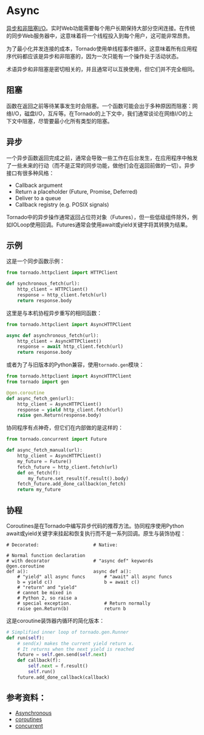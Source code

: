 # Async
[异步和非阻塞I/O](http://www.tornadoweb.org/en/stable/guide/async.html)。实时Web功能需要每个用户长期保持大部分空闲连接。在传统的同步Web服务器中，这意味着将一个线程投入到每个用户，这可能非常昂贵。

为了最小化并发连接的成本，Tornado使用单线程事件循环。这意味着所有应用程序代码都应该是异步和非阻塞的，因为一次只能有一个操作处于活动状态。

术语异步和非阻塞是密切相关的，并且通常可以互换使用，但它们并不完全相同。

## 阻塞
函数在返回之前等待某事发生时会阻塞。一个函数可能会出于多种原因而阻塞：网络I/O，磁盘I/O，互斥等。在Tornado的上下文中，我们通常谈论在网络I/O的上下文中阻塞，尽管要最小化所有类型的阻塞。

## 异步
一个异步函数返回完成之前，通常会导致一些工作在后台发生，在应用程序中触发了一些未来的行动（而不是正常的同步功能，做他们会在返回前做的一切）。异步接口有很多种风格：

- Callback argument
- Return a placeholder (Future, Promise, Deferred)
- Deliver to a queue
- Callback registry (e.g. POSIX signals)

Tornado中的异步操作通常返回占位符对象（Futures），但一些低级组件除外，例如IOLoop使用回调。Futures通常会使用await或yield关键字将其转换为结果。

## 示例
这是一个同步函数示例：
```python
from tornado.httpclient import HTTPClient

def synchronous_fetch(url):
    http_client = HTTPClient()
    response = http_client.fetch(url)
    return response.body
```

这里是与本机协程异步重写的相同函数：
```python
from tornado.httpclient import AsyncHTTPClient

async def asynchronous_fetch(url):
    http_client = AsyncHTTPClient()
    response = await http_client.fetch(url)
    return response.body
```

或者为了与旧版本的Python兼容，使用`tornado.gen`模块：
```python
from tornado.httpclient import AsyncHTTPClient
from tornado import gen

@gen.coroutine
def async_fetch_gen(url):
    http_client = AsyncHTTPClient()
    response = yield http_client.fetch(url)
    raise gen.Return(response.body)
```

协同程序有点神奇，但它们在内部做的是这样的：
```python
from tornado.concurrent import Future

def async_fetch_manual(url):
    http_client = AsyncHTTPClient()
    my_future = Future()
    fetch_future = http_client.fetch(url)
    def on_fetch(f):
        my_future.set_result(f.result().body)
    fetch_future.add_done_callback(on_fetch)
    return my_future
```

## 协程
Coroutines是在Tornado中编写异步代码的推荐方法。协同程序使用Python await或yield关键字来挂起和恢复执行而不是一系列回调。原生与装饰协程：
```
# Decorated:                    # Native:

# Normal function declaration
# with decorator                # "async def" keywords
@gen.coroutine
def a():                        async def a():
    # "yield" all async funcs       # "await" all async funcs
    b = yield c()                   b = await c()
    # "return" and "yield"
    # cannot be mixed in
    # Python 2, so raise a
    # special exception.            # Return normally
    raise gen.Return(b)             return b
```

这是coroutine装饰器内循环的简化版本：
```python
# Simplified inner loop of tornado.gen.Runner
def run(self):
    # send(x) makes the current yield return x.
    # It returns when the next yield is reached
    future = self.gen.send(self.next)
    def callback(f):
        self.next = f.result()
        self.run()
    future.add_done_callback(callback)
```

## 参考资料：
- [Asynchronous](http://www.tornadoweb.org/en/stable/guide/async.html)
- [coroutines](http://www.tornadoweb.org/en/stable/guide/coroutines.html)
- [concurrent](http://www.tornadoweb.org/en/stable/concurrent.html)